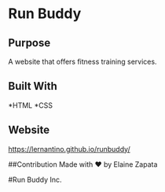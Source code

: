 # Run Buddy

## Purpose
A website that offers fitness training services. 

## Built With
*HTML
*CSS

## Website
https://lernantino.github.io/runbuddy/

##Contribution
Made with ❤️ by Elaine Zapata

#Run Buddy Inc.